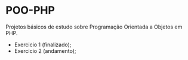 # POO-PHP
Projetos básicos de estudo sobre Programação Orientada a Objetos em PHP.


- Exercicio 1 (finalizado);
- Exercicio 2 (andamento);

